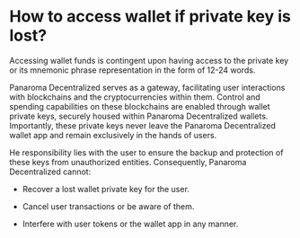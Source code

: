 # How to access wallet if private key is lost? 

Accessing wallet funds is contingent upon having access to the private key or its mnemonic phrase representation in the form of 12-24 words. 

Panaroma Decentralized serves as a gateway, facilitating user interactions with blockchains and the cryptocurrencies within them. Control and spending capabilities on these blockchains are enabled through wallet private keys, securely housed within Panaroma Decentralized wallets. Importantly, these private keys never leave the Panaroma Decentralized wallet app and remain exclusively in the hands of users. 

He responsibility lies with the user to ensure the backup and protection of these keys from unauthorized entities. Consequently, Panaroma Decentralized cannot: 

 - Recover a lost wallet private key for the user. 

 - Cancel user transactions or be aware of them. 

 - Interfere with user tokens or the wallet app in any manner. 

